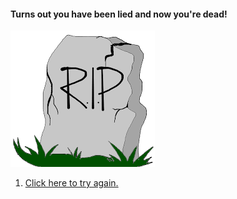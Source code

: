 #### Turns out you have been lied and now you're dead!

![rip](images/rip.png)

1. [Click here to try again.](halloween.md)